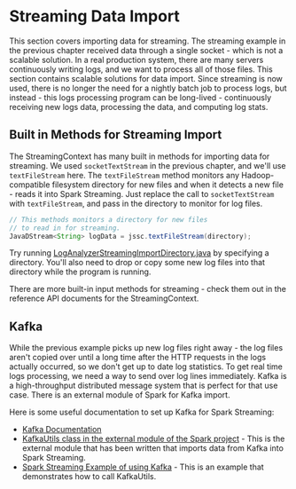 # Streaming Data Import

This section covers importing data for streaming.  The streaming example in the
previous chapter received data through a single socket - which is not
a scalable solution.  In a real production system, there are many servers
continuously writing logs, and we want to process all of those files.  This
section contains scalable solutions for data import.  Since streaming is now
used, there is no longer the need for a nightly batch job to process logs,
but instead - this logs processing program can be long-lived - continuously
receiving new logs data, processing the data, and computing log stats.

## Built in Methods for Streaming Import

The StreamingContext has many built in methods for importing data for streaming.
We used ```socketTextStream``` in the previous chapter, and we'll use ```textFileStream```
here.  The ```textFileStream``` method monitors any Hadoop-compatible filesystem directory for new
files and when it detects a new file - reads it into Spark Streaming.
Just replace the call to ```socketTextStream``` with ```textFileStream```,
and pass in the directory to monitor for log files.

```java
// This methods monitors a directory for new files
// to read in for streaming.
JavaDStream<String> logData = jssc.textFileStream(directory);
```

Try running [LogAnalyzerStreamingImportDirectory.java](java8/src/main/java/com/databricks/apps/logs/chapter2/LogAnalyzerStreamingImportDirectory.java)
by specifying a directory.   You'll also need to drop or copy some new log files
into that directory while the program is running.

There are more built-in input methods for streaming - check them out in the
reference API documents for the StreamingContext.

## Kafka

While the previous example picks up new log files right away - the log
files aren't copied over until a long time after the HTTP requests in the logs
actually occurred, so we don't get up to date log statistics.  To get real time
logs processing, we need a way to send over log lines immediately.  Kafka is a
high-throughput distributed message system that is perfect for that use case.  There
is an external module of Spark for Kafka import.

Here is some useful documentation to set up Kafka for Spark Streaming:

* [Kafka Documentation](http://kafka.apache.org/documentation.html)
* [KafkaUtils class in the external module of the Spark project](https://github.com/apache/spark/blob/master/external/kafka/src/main/scala/org/apache/spark/streaming/kafka/KafkaUtils.scala) - This is the external module that has been written that imports data from Kafka into Spark Streaming.
* [Spark Streaming Example of using Kafka](https://github.com/apache/spark/blob/master/examples/src/main/java/org/apache/spark/examples/streaming/JavaKafkaWordCount.java) - This is an example that demonstrates how to call KafkaUtils.
